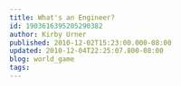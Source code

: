 ```yaml
---
title: What's an Engineer?
id: 1903616395205290382
author: Kirby Urner
published: 2010-12-02T15:23:00.000-08:00
updated: 2010-12-04T22:25:07.800-08:00
blog: world_game
tags: 
---
```



